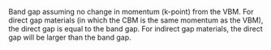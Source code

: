Band gap assuming no change in momentum (k-point) from the VBM. For direct gap materials (in which the CBM is the same momentum as the VBM), the direct gap is equal to the band gap. For indirect gap materials, the direct gap will be larger than the band gap.
